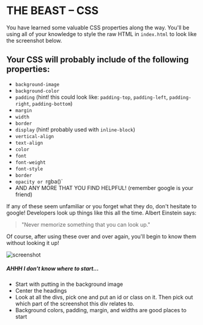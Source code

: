 # THE BEAST – CSS

You have learned some valuable CSS properties along the way. You'll be using all of your knowledge to style the raw HTML in `index.html` to look like the screenshot below.

## Your CSS will probably include of the following properties:

* `background-image`
* `background-color`
* `padding` (hint! this could look like: `padding-top`, `padding-left`, `padding-right`, `padding-bottom`)
* `margin`
* `width`
* `border`
* `display` (hint! probably used with `inline-block`)
* `vertical-align`
* `text-align`
* `color`
* `font`
* `font-weight`
* `font-style`
* `border`
* `opacity or `rgba()`
* AND ANY MORE THAT YOU FIND HELPFUL! (remember google is your friend)

If any of these seem unfamiliar or you forget what they do, don't hesitate to google! Developers look up things like this all the time. 
Albert Einstein says: 
> "Never memorize something that you can look up."

Of course, after using these over and over again, you'll begin to know them without looking it up!


![screenshot](/images/final-product.png)


##### AHHH I don't know where to start...
* Start with putting in the background image
* Center the headings
* Look at all the divs, pick one and put an id or class on it. Then pick out which part of the screenshot this div relates to.
* Background colors, padding, margin, and widths are good places to start